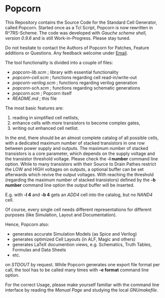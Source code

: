 # Popcorn

This Repository contains the Source Code for the Standard Cell Generator, called Popcorn.
Started once as a Tcl Script, Popcorn is now rewritten in R^7RS-Scheme.
The code was developed with *Gauche scheme shell, version 0.9.6* and is still Work-in-Progress.
Please stay tuned.

Do not hesitate to contact the Authors of Popcorn for Patches, Feature additions or Questions.
Any feedback welcome under [Email](mailto://popcorn@nospam.chipforge.org "popcorn@nospam.chipforge.org").

The tool functionality is divided into a couple of files:

- *popcorn-lib.scm*     ; library with essential functionality
- *popcorn-cell.scm*    ; functions regarding cell read-in/write-out
- *popcorn-verilog.scm* ; functions regarding verilog generation
- *popcorn-sch.scm*     ; functions regarding schematic generations
- *popcorn.scm*         ; Popcorn itself
- *README.md*           ; this file

The most basic features are:

1. reading in simplified cell netlists,
2. enhance cells with more transistors to become complex gates,
3. writing out enhanced cell netlist.

In the end, there should be an almost complete catalog of all possible cells, with a dedicated maximum number of stacked transistors in one row between power supply and outputs.
The maximum number of stacked transistors is a core parameter, which depends on the supply voltage and the transistor threshold voltage.
Please check the **-l number** command line option. While to many transistors with their Source to Drain Pathes restrict the LOW and HIGH voltages on outputs, a optional buffer can be set afterwards which revive the output voltages.
With reaching the threshold (regarding the maximum number of stacked transistors) defined by the **-b number** command line option the output buffer will be inserted.

E.g. with **-l 4** and **-b 4** gets an *ADD4* cell into the catalog, but no *NAND4* cell.

Of course, every single cell needs different representations for different purposes (like Simulation, Layout and Documentation).

Hence, Popcorn also:

- generates accurate Simulation Models (as Spice and Verilog)
- generates optimized Cell Layouts (in ALF, Magic and others)
- generates LaTeX documention views, e.g. Schematics, Truth Tables, Formulas and Data Sheets
- etc.

on *STDOUT* by request.
While Popcorn generates one export file format per call, the tool has to be called many times with **-e format** command line option.

For the correct Usage, please make yourself familiar with the command line interface by reading the *Manual Page* and studying the local *GNUmakefile*.

